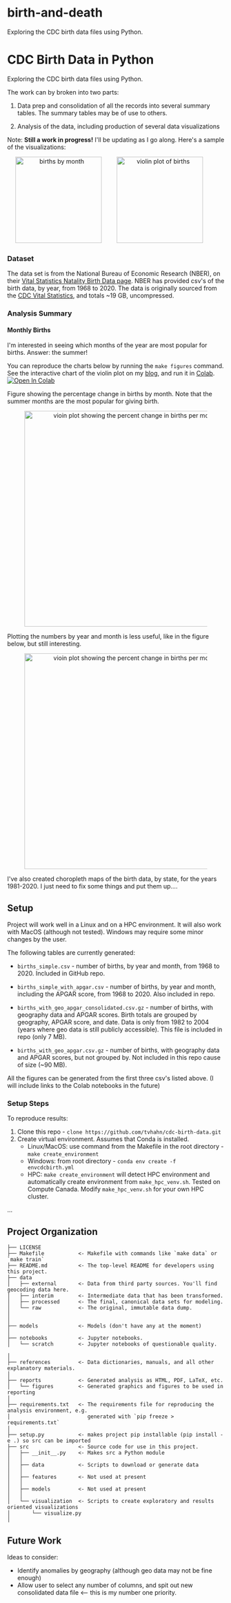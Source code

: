 # birth-and-death
Exploring the CDC birth data files using Python.

CDC Birth Data in Python
==============================

Exploring the CDC birth data files using Python.

The work can by broken into two parts:

1. Data prep and consolidation of all the records into several summary tables. The summary tables may be of use to others.

2. Analysis of the data, including production of several data visualizations

   

Note: **Still a work in progress!** I'll be updating as I go along. Here's a sample of the visualizations:

<p align="center">
  <img alt="births by month" src="./reports/figures/1990_births_by_month.png" width="200px">
&nbsp; &nbsp; &nbsp; &nbsp;
  <img alt="violin plot of births" src="./reports/figures/violin_births.png" width="200px">
&nbsp; &nbsp; &nbsp; &nbsp;
</p>

### Dataset
The data set is from the National Bureau of Economic Research (NBER), on their [Vital Statistics Natality Birth Data page](https://www.nber.org/research/data/vital-statistics-natality-birth-data). NBER has provided csv's of the birth data, by year, from 1968 to 2020. The data is originally sourced from the [CDC Vital Statistics](https://www.cdc.gov/nchs/data_access/vitalstatsonline.htm), and totals ~19 GB, uncompressed.

### Analysis Summary

#### Monthly Births
I'm interested in seeing which months of the year are most popular for births. Answer: the summer!

You can reproduce the charts below by running the `make figures` command. See the interactive chart of the violin plot on my [blog](https://www.tvhahn.com/posts/beautiful-plots-violin/), and run it in [Colab](https://colab.research.google.com/github/tvhahn/Beautiful-Plots/blob/master/Violin/violin_plot.ipynb). [![Open In Colab](https://colab.research.google.com/assets/colab-badge.svg)](https://colab.research.google.com/github/tvhahn/Beautiful-Plots/blob/master/Violin/violin_plot.ipynb)

Figure showing the percentage change in births by month. Note that the summer months are the most popular for giving birth.
<figure>
       <img src="./reports/figures/violin_births.png" alt="vioin plot showing the percent change in births per month" style="background:none; border:none; box-shadow:none; text-align:center" width="500px"/>
</figure>

Plotting the numbers by year and month is less useful, like in the figure below, but still interesting.
<figure>
       <img src="./reports/figures/1990_births_by_month.png" alt="vioin plot showing the percent change in births per month" style="background:none; border:none; box-shadow:none; text-align:center" width="500px"/>
</figure>

I've also created choropleth maps of the birth data, by state, for the years 1981-2020. I just need to fix some things and put them up....

## Setup

Project will work well in a Linux and on a HPC environment. It will also work with MacOS (although not tested). Windows may require some minor changes by the user.

The following tables are currently generated:

* `births_simple.csv` - number of births, by year and month, from 1968 to 2020. Included in GitHub repo.

* `births_simple_with_apgar.csv` - number of births, by year and month, including the APGAR score, from 1968 to 2020. Also included in repo.
* `births_with_geo_apgar_consolidated.csv.gz` - number of births, with geography data and APGAR scores. Birth totals are grouped by geography, APGAR score, and date. Data is only from 1982 to 2004 (years where geo data is still publicly accessible). This file is included in repo (only 7 MB).
* `births_with_geo_apgar.csv.gz` - number of births, with geography data and APGAR scores, but not grouped by. Not included in this repo cause of size (~90 MB).

All the figures can be generated from the first three csv's listed above. (I will include links to the Colab notebooks in the future)

### Setup Steps

To reproduce results:

1. Clone this repo - `clone https://github.com/tvhahn/cdc-birth-data.git`
2. Create virtual environment. Assumes that Conda is installed.
   * Linux/MacOS: use command from the Makefile in the root directory - `make create_environment`
   * Windows: from root directory - `conda env create -f envcdcbirth.yml`
   * HPC: `make create_environment` will detect HPC environment and automatically create environment from `make_hpc_venv.sh`. Tested on Compute Canada. Modify `make_hpc_venv.sh` for your own HPC cluster.



...


## Project Organization

    ├── LICENSE
    ├── Makefile           <- Makefile with commands like `make data` or `make train`
    ├── README.md          <- The top-level README for developers using this project.
    ├── data
    │   ├── external       <- Data from third party sources. You'll find geocoding data here.
    │   ├── interim        <- Intermediate data that has been transformed.
    │   ├── processed      <- The final, canonical data sets for modeling.
    │   └── raw            <- The original, immutable data dump.
    │
    │
    ├── models             <- Models (don't have any at the moment)
    │
    ├── notebooks          <- Jupyter notebooks.
    │   └── scratch        <- Jupyter notebooks of questionable quality.
    
    │
    ├── references         <- Data dictionaries, manuals, and all other explanatory materials.
    │
    ├── reports            <- Generated analysis as HTML, PDF, LaTeX, etc.
    │   └── figures        <- Generated graphics and figures to be used in reporting
    │
    ├── requirements.txt   <- The requirements file for reproducing the analysis environment, e.g.
    │                         generated with `pip freeze > requirements.txt`
    │
    ├── setup.py           <- makes project pip installable (pip install -e .) so src can be imported
    ├── src                <- Source code for use in this project.
    │   ├── __init__.py    <- Makes src a Python module
    │   │
    │   ├── data           <- Scripts to download or generate data
    │   │
    │   ├── features       <- Not used at present
    │   │
    │   ├── models         <- Not used at present
    │   │
    │   └── visualization  <- Scripts to create exploratory and results oriented visualizations
    │       └── visualize.py
    │


## Future Work

Ideas to consider:

* Identify anomalies by geography (although geo data may not be fine enough)
* Allow user to select any number of columns, and spit out new consolidated data file <-- this is my number one priority.
